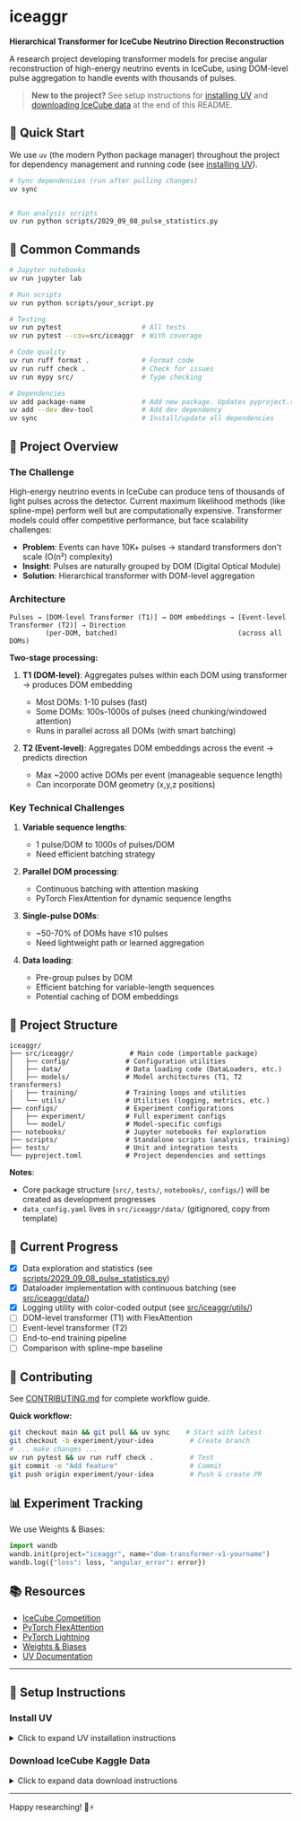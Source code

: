 # iceaggr

**Hierarchical Transformer for IceCube Neutrino Direction Reconstruction**

A research project developing transformer models for precise angular reconstruction of high-energy neutrino events in IceCube, using DOM-level pulse aggregation to handle events with thousands of pulses.

> **New to the project?** See setup instructions for [installing UV](#install-uv) and [downloading IceCube data](#download-icecube-kaggle-data) at the end of this README.

## 🚀 Quick Start
We use `uv` (the modern Python package manager) throughout the project for dependency management and running code (see [installing UV](#install-uv)).
```bash
# Sync dependencies (run after pulling changes)
uv sync


# Run analysis scripts
uv run python scripts/2029_09_08_pulse_statistics.py
```

## 🎯 Common Commands

```bash
# Jupyter notebooks
uv run jupyter lab

# Run scripts
uv run python scripts/your_script.py

# Testing
uv run pytest                    # All tests
uv run pytest --cov=src/iceaggr  # With coverage

# Code quality
uv run ruff format .             # Format code
uv run ruff check .              # Check for issues
uv run mypy src/                 # Type checking

# Dependencies
uv add package-name              # Add new package. Updates pyproject.toml
uv add --dev dev-tool            # Add dev dependency
uv sync                          # Install/update all dependencies
```

## 🎯 Project Overview

### The Challenge

High-energy neutrino events in IceCube can produce tens of thousands of light pulses across the detector. Current maximum likelihood methods (like spline-mpe) perform well but are computationally expensive. Transformer models could offer competitive performance, but face scalability challenges:

- **Problem**: Events can have 10K+ pulses → standard transformers don't scale (O(n²) complexity)
- **Insight**: Pulses are naturally grouped by DOM (Digital Optical Module)
- **Solution**: Hierarchical transformer with DOM-level aggregation

### Architecture

```
Pulses → [DOM-level Transformer (T1)] → DOM embeddings → [Event-level Transformer (T2)] → Direction
         (per-DOM, batched)                              (across all DOMs)
```

**Two-stage processing:**
1. **T1 (DOM-level)**: Aggregates pulses within each DOM using transformer → produces DOM embedding
   - Most DOMs: 1-10 pulses (fast)
   - Some DOMs: 100s-1000s of pulses (need chunking/windowed attention)
   - Runs in parallel across all DOMs (with smart batching)

2. **T2 (Event-level)**: Aggregates DOM embeddings across the event → predicts direction
   - Max ~2000 active DOMs per event (manageable sequence length)
   - Can incorporate DOM geometry (x,y,z positions)

### Key Technical Challenges

1. **Variable sequence lengths**:
   - 1 pulse/DOM to 1000s of pulses/DOM
   - Need efficient batching strategy

2. **Parallel DOM processing**:
   - Continuous batching with attention masking
   - PyTorch FlexAttention for dynamic sequence lengths

3. **Single-pulse DOMs**:
   - ~50-70% of DOMs have ≤10 pulses
   - Need lightweight path or learned aggregation

4. **Data loading**:
   - Pre-group pulses by DOM
   - Efficient batching for variable-length sequences
   - Potential caching of DOM embeddings

## 📁 Project Structure

```
iceaggr/
├── src/iceaggr/              # Main code (importable package)
│   ├── config/              # Configuration utilities
│   ├── data/                # Data loading code (DataLoaders, etc.)
│   ├── models/              # Model architectures (T1, T2 transformers)
│   ├── training/            # Training loops and utilities
│   └── utils/               # Utilities (logging, metrics, etc.)
├── configs/                 # Experiment configurations
│   ├── experiment/          # Full experiment configs
│   └── model/               # Model-specific configs
├── notebooks/               # Jupyter notebooks for exploration
├── scripts/                 # Standalone scripts (analysis, training)
├── tests/                   # Unit and integration tests
└── pyproject.toml           # Project dependencies and settings
```

**Notes**:
- Core package structure (`src/`, `tests/`, `notebooks/`, `configs/`) will be created as development progresses
- `data_config.yaml` lives in `src/iceaggr/data/` (gitignored, copy from template)

## 🧪 Current Progress

- [x] Data exploration and statistics (see [scripts/2029_09_08_pulse_statistics.py](scripts/2029_09_08_pulse_statistics.py))
- [x] Dataloader implementation with continuous batching (see [src/iceaggr/data/](src/iceaggr/data/))
- [x] Logging utility with color-coded output (see [src/iceaggr/utils/](src/iceaggr/utils/))
- [ ] DOM-level transformer (T1) with FlexAttention
- [ ] Event-level transformer (T2)
- [ ] End-to-end training pipeline
- [ ] Comparison with spline-mpe baseline

## 🤝 Contributing

See [CONTRIBUTING.md](CONTRIBUTING.md) for complete workflow guide.

**Quick workflow:**
```bash
git checkout main && git pull && uv sync    # Start with latest
git checkout -b experiment/your-idea         # Create branch
# ... make changes ...
uv run pytest && uv run ruff check .         # Test
git commit -m "Add feature"                  # Commit
git push origin experiment/your-idea         # Push & create PR
```

## 📊 Experiment Tracking

We use Weights & Biases:

```python
import wandb
wandb.init(project="iceaggr", name="dom-transformer-v1-yourname")
wandb.log({"loss": loss, "angular_error": error})
```

## 📚 Resources

- [IceCube Competition](https://www.kaggle.com/competitions/icecube-neutrinos-in-deep-ice)
- [PyTorch FlexAttention](https://pytorch.org/blog/flexattention/)
- [PyTorch Lightning](https://lightning.ai/docs/pytorch/stable/)
- [Weights & Biases](https://docs.wandb.ai/)
- [UV Documentation](https://docs.astral.sh/uv/)

---

## 🔧 Setup Instructions

### Install UV

<details>
<summary>Click to expand UV installation instructions</summary>

```bash
# Mac/Linux
curl -LsSf https://astral.sh/uv/install.sh | sh

# Windows (PowerShell)
powershell -c "irm https://astral.sh/uv/install.ps1 | iex"

# Restart your terminal or run:
source $HOME/.local/bin/env
```

Then clone and setup:
```bash
git clone https://github.com/timinar/iceaggr.git
cd iceaggr
uv sync
```

</details>

### Download IceCube Kaggle Data

<details>
<summary>Click to expand data download instructions</summary>

Install Kaggle CLI and authenticate:
```bash
uv add kaggle

# Get API token from kaggle.com/settings → API → Create New Token
mkdir -p ~/.kaggle
# Save credentials to ~/.kaggle/kaggle.json
chmod 600 ~/.kaggle/kaggle.json
```

Download data:
```bash
kaggle competitions download -c icecube-neutrinos-in-deep-ice
unzip icecube-neutrinos-in-deep-ice.zip -d data/
```

</details>

---

Happy researching! 🔬⚡